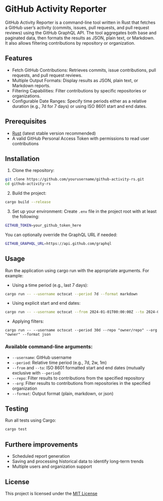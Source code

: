# GitHub Activity Reporter

GitHub Activity Reporter is a command-line tool written in Rust that fetches a GitHub user’s activity (commits, issues, pull requests, and pull request reviews) using the GitHub GraphQL API. The tool aggregates both base and paginated data, then formats the results as JSON, plain text, or Markdown. It also allows filtering contributions by repository or organization.

## Features

- Fetch GitHub Contributions: Retrieves commits, issue contributions, pull requests, and pull request reviews.
- Multiple Output Formats: Display results as JSON, plain text, or Markdown reports.
- Filtering Capabilities: Filter contributions by specific repositories or organizations.
- Configurable Date Ranges: Specify time periods either as a relative duration (e.g., 7d for 7 days) or using ISO 8601 start and end dates.

## Prerequisites

- [Rust](https://www.rust-lang.org/tools/install) (latest stable version recommended)
- A valid GitHub Personal Access Token with permissions to read user contributions

## Installation

1. 	Clone the repository:

```sh
git clone https://github.com/yourusername/github-activity-rs.git
cd github-activity-rs
```

2. Build the project:
```sh
cargo build --release
```

3. Set up your environment:
Create `.env` file in the project root with at least the following:
```sh
GITHUB_TOKEN=your_github_token_here
```
You can optionally override the GraphQL URL if needed:
```sh
GITHUB_GRAPHQL_URL=https://api.github.com/graphql
```

## Usage
Run the application using cargo run with the appropriate arguments. For example:
- Using a time period (e.g., last 7 days):
```sh
cargo run -- --username octocat --period 7d --format markdown
```

- Using explicit start and end dates:
```sh
cargo run -- --username octocat --from 2024-01-01T00:00:00Z --to 2024-01-31T00:00:00Z --format plain
```

- Applying filters:
```
cargo run -- --username octocat --period 30d --repo "owner/repo" --org "owner" --format json
```

### Available command-line arguments:
- `--username`: GitHub username
- `--period`: Relative time period (e.g., 7d, 2w, 1m)
- `--from` and `--to`: ISO 8601 formatted start and end dates (mutually exclusive with `--period`)
- `--repo`: Filter results to contributions from the specified repository
- `--org`: Filter results to contributions from repositories in the specified organization
- `--format`: Output format (plain, markdown, or json)

## Testing
Run all tests using Cargo:
```sh
cargo test
```

## Furthere improvements

- Scheduled report generation
- Saving and processing historical data to identify long-term trends
- Multiple users and organization support


## License

This project is licensed under the [MIT License](LICENSE)
